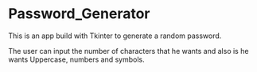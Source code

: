 # Password_Generator

This is an app build with Tkinter to generate a random password.

The user can input the number of characters that he wants and also is he wants Uppercase, numbers and symbols.
